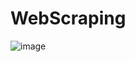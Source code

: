  # WebScraping
![image](https://github.com/Sathiadak/Web_Scraping/assets/141050291/0b74a040-12f0-488f-9e1d-9152844d283f)
